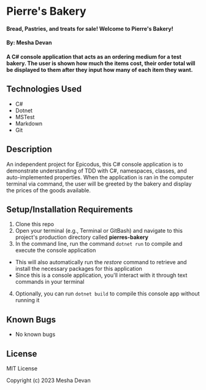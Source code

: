 # Pierre's Bakery

#### Bread, Pastries, and treats for sale! Welcome to Pierre's Bakery!

#### By: Mesha Devan

#### A C# console application that acts as an ordering medium for a test bakery. The user is shown how much the items cost, their order total will be displayed to them after they input how many of each item they want.

## Technologies Used

* C#
* Dotnet
* MSTest
* Markdown
* Git

## Description

An independent project for Epicodus, this C# console application is to demonstrate understanding of TDD with C#, namespaces, classes, and auto-implemented properties. When the application is ran in the computer terminal via command, the user will be greeted by the bakery and display the prices of the goods available.

## Setup/Installation Requirements

1. Clone this repo
2. Open your terminal (e.g., Terminal or GitBash) and navigate to this project's production directory called **pierres-bakery**
3. In the command line, run the command ``dotnet run`` to compile and execute the console application
* This will also automatically run the _restore_ command to retrieve and install the necessary packages for this application
* Since this is a console application, you'll interact with it through text commands in your terminal
4. Optionally, you can run ``dotnet build`` to compile this console app without running it

## Known Bugs

* No known bugs

## License

MIT License

Copyright (c) 2023 Mesha Devan